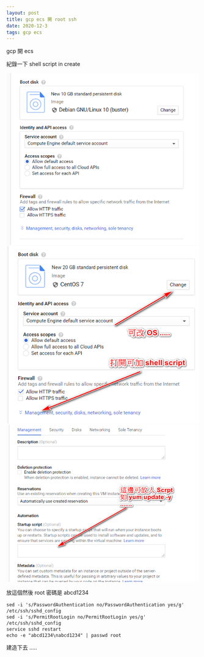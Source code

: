 ```yaml
---
layout: post
title: gcp ecs 開 root ssh
date: 2020-12-3
tags: gcp ecs
---
```


gcp 開 ecs

紀錄一下 shell script in create

<img src="/images/posts/google-doc/7.png">

<img src="/images/posts/google-doc/8.png">

<img src="/images/posts/google-doc/9.png">


放這個然後 root 密碼是 abcd1234
```
sed -i 's/PasswordAuthentication no/PasswordAuthentication yes/g' /etc/ssh/sshd_config
sed -i 's/PermitRootLogin no/PermitRootLogin yes/g' /etc/ssh/sshd_config
service sshd restart
echo -e "abcd1234\nabcd1234" | passwd root
```

建造下去 .....
